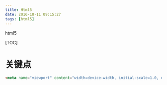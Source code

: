 ```yaml
---
title: Html5
date: 2016-10-11 09:15:27
tags: [html5]
---
```


html5
<!--more-->
[TOC]

# 关键点
```html
<meta name="viewport" content="width=device-width, initial-scale=1.0, user-scalable=no">
```
